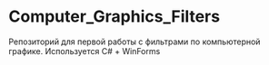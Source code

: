 # Computer_Graphics_Filters
Репозиторий для первой работы с фильтрами по компьютерной графике. Используется C# + WinForms
